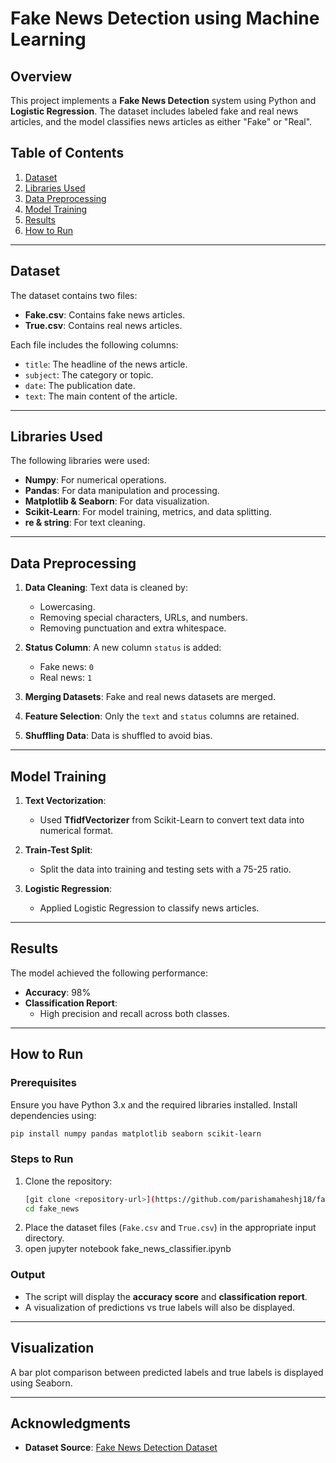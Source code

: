 # Fake News Detection using Machine Learning

## Overview
This project implements a **Fake News Detection** system using Python and **Logistic Regression**. The dataset includes labeled fake and real news articles, and the model classifies news articles as either "Fake" or "Real".

## Table of Contents
1. [Dataset](#dataset)
2. [Libraries Used](#libraries-used)
3. [Data Preprocessing](#data-preprocessing)
4. [Model Training](#model-training)
5. [Results](#results)
6. [How to Run](#how-to-run)

---

## Dataset
The dataset contains two files:
- **Fake.csv**: Contains fake news articles.
- **True.csv**: Contains real news articles.

Each file includes the following columns:
- `title`: The headline of the news article.
- `subject`: The category or topic.
- `date`: The publication date.
- `text`: The main content of the article.

---

## Libraries Used
The following libraries were used:
- **Numpy**: For numerical operations.
- **Pandas**: For data manipulation and processing.
- **Matplotlib & Seaborn**: For data visualization.
- **Scikit-Learn**: For model training, metrics, and data splitting.
- **re & string**: For text cleaning.

---

## Data Preprocessing
1. **Data Cleaning**: Text data is cleaned by:
   - Lowercasing.
   - Removing special characters, URLs, and numbers.
   - Removing punctuation and extra whitespace.

2. **Status Column**: A new column `status` is added:
   - Fake news: `0`
   - Real news: `1`

3. **Merging Datasets**: Fake and real news datasets are merged.
4. **Feature Selection**: Only the `text` and `status` columns are retained.
5. **Shuffling Data**: Data is shuffled to avoid bias.

---

## Model Training
1. **Text Vectorization**: 
   - Used **TfidfVectorizer** from Scikit-Learn to convert text data into numerical format.

2. **Train-Test Split**: 
   - Split the data into training and testing sets with a 75-25 ratio.

3. **Logistic Regression**:
   - Applied Logistic Regression to classify news articles.

---

## Results
The model achieved the following performance:
- **Accuracy**: 98%
- **Classification Report**:
   - High precision and recall across both classes.

---

## How to Run
### Prerequisites
Ensure you have Python 3.x and the required libraries installed. Install dependencies using:
```bash
pip install numpy pandas matplotlib seaborn scikit-learn
```

### Steps to Run
1. Clone the repository:
   ```bash
   [git clone <repository-url>](https://github.com/parishamaheshj18/fake_news.git)
   cd fake_news
   ```
2. Place the dataset files (`Fake.csv` and `True.csv`) in the appropriate input directory.
3. open jupyter notebook fake_news_classifier.ipynb

### Output
- The script will display the **accuracy score** and **classification report**.
- A visualization of predictions vs true labels will also be displayed.

---

## Visualization
A bar plot comparison between predicted labels and true labels is displayed using Seaborn.

---

## Acknowledgments
- **Dataset Source**: [Fake News Detection Dataset](https://www.kaggle.com)

